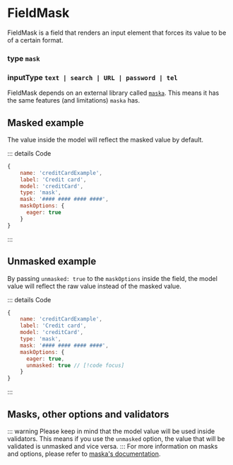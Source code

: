 # FieldMask
FieldMask is a field that renders an input element that forces its value to be of a certain format.

### type `mask`
### inputType `text | search | URL | password | tel `

FieldMask depends on an external library called [`maska`](https://beholdr.github.io/maska/v3/#/). This means it has the
same features (and limitations) `maska` has. 

## Masked example
The value inside the model will reflect the masked value by default.

<script setup>
import FieldMaskExample from '/components/FieldMaskExample.vue'
</script>

::: details Code
```js
{
    name: 'creditCardExample',
    label: 'Credit card',
    model: 'creditCard',
    type: 'mask',
    mask: '#### #### #### ####',
    maskOptions: {
      eager: true
    }
}
```
:::
<FieldMaskExample/>

## Unmasked example
By passing `unmasked: true` to the `maskOptions` inside the field, the model value will reflect the raw value instead
of the masked value.

::: details Code
```js
{
    name: 'creditCardExample',
    label: 'Credit card',
    model: 'creditCard',
    type: 'mask',
    mask: '#### #### #### ####',
    maskOptions: {
      eager: true,
      unmasked: true // [!code focus]
    }
}
```
:::
<FieldMaskExample unmasked/>

## Masks, other options and validators
::: warning
Please keep in mind that the model value will be used inside validators. This means if you use the `unmasked` option, the
value that will be validated is unmasked and vice versa.
:::
For more information on masks and options, please refer to [maska's documentation](https://beholdr.github.io/maska/v3/#/).
